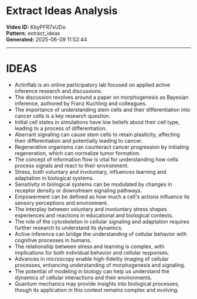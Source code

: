 # Extract Ideas Analysis

**Video ID:** KbyPFR7xUDo  
**Pattern:** extract_ideas  
**Generated:** 2025-06-09 11:52:44  

---

# IDEAS

- Actinflab is an online participatory lab focused on applied active inference research and discussions.
- The discussion revolves around a paper on morphogenesis as Bayesian inference, authored by Franz Kuchling and colleagues.
- The importance of understanding stem cells and their differentiation into cancer cells is a key research question.
- Initial cell states in simulations have low beliefs about their cell type, leading to a process of differentiation.
- Aberrant signaling can cause stem cells to retain plasticity, affecting their differentiation and potentially leading to cancer.
- Regenerative organisms can counteract cancer progression by initiating regeneration, which can normalize tumor formation.
- The concept of information flow is vital for understanding how cells process signals and react to their environment.
- Stress, both voluntary and involuntary, influences learning and adaptation in biological systems.
- Sensitivity in biological systems can be modulated by changes in receptor density or downstream signaling pathways.
- Empowerment can be defined as how much a cell's actions influence its sensory perceptions and environment.
- The interplay between voluntary and involuntary stress shapes experiences and reactions in educational and biological contexts.
- The role of the cytoskeleton in cellular signaling and adaptation requires further research to understand its dynamics.
- Active inference can bridge the understanding of cellular behavior with cognitive processes in humans.
- The relationship between stress and learning is complex, with implications for both individual behavior and cellular responses.
- Advances in microscopy enable high-fidelity imaging of cellular processes, enhancing understanding of morphogenesis and signaling.
- The potential of modeling in biology can help us understand the dynamics of cellular interactions and their environments.
- Quantum mechanics may provide insights into biological processes, though its application in this context remains complex and evolving.
